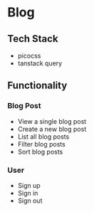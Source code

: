 # Blog

## Tech Stack

- picocss
- tanstack query

## Functionality

### Blog Post

- View a single blog post
- Create a new blog post
- List all blog posts
- Filter blog posts
- Sort blog posts

### User

- Sign up
- Sign in
- Sign out
